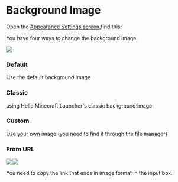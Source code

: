 # Background Image

Open the [Appearance Settings screen](./),find this:

You have four ways to change the background image.

![](../../.gitbook/assets/Screenshot\_2022-08-14-16-20-17-59\_d17cc25ab2657fb.jpg)

### Default

Use the default background image

### Classic

using Hello Minecraft!Launcher's classic background image

### Custom

Use your own image (you need to find it through the file manager)

### From URL

![](../../.gitbook/assets/Screenshot\_2022-08-14-16-38-42-99\_d17cc25ab2657fb.jpg)![](../../.gitbook/assets/Screenshot\_2022-08-14-16-38-40-34\_d17cc25ab2657fb.jpg)

You need to copy the link that ends in image format in the input box.
